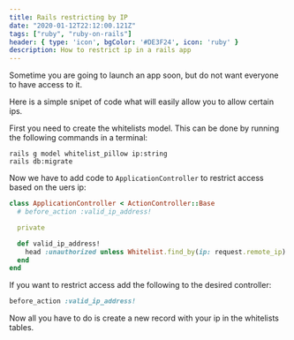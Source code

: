 ```yaml
---
title: Rails restricting by IP
date: "2020-01-12T22:12:00.121Z"
tags: ["ruby", "ruby-on-rails"]
header: { type: 'icon', bgColor: '#DE3F24', icon: 'ruby' }
description: How to restrict ip in a rails app
---
```


Sometime you are going to launch an app soon, but do not want everyone to have access to it.

Here is a simple snipet of code what will easily allow you to allow certain ips.

First you need to create the whitelists model.
This can be done by running the following commands in a terminal:
```
rails g model whitelist_pillow ip:string
rails db:migrate
```

Now we have to add code to `ApplicationController` to restrict access based on the uers ip:
```ruby
class ApplicationController < ActionController::Base
  # before_action :valid_ip_address!

  private

  def valid_ip_address!
    head :unauthorized unless Whitelist.find_by(ip: request.remote_ip)
  end
end
```

If you want to restrict access add the following to the desired controller:
```ruby
before_action :valid_ip_address!
```

Now all you have to do is create a new record with your ip in the whitelists tables.
